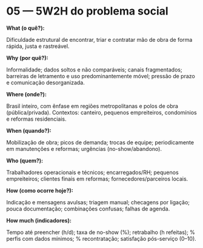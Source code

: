 # 05 — 5W2H do problema social

**What (o quê?):**  

Dificuldade estrutural de encontrar, triar e contratar mão de obra de forma rápida, justa e rastreável.

**Why (por quê?):**  

Informalidade; dados soltos e não comparáveis; canais fragmentados; barreiras de letramento e uso predominantemente móvel; pressão de prazo e comunicação desorganizada.

**Where (onde?):**  

Brasil inteiro, com ênfase em regiões metropolitanas e polos de obra (pública/privada). Contextos: canteiro, pequenos empreiteiros, condomínios e reformas residenciais.

**When (quando?):**  

Mobilização de obra; picos de demanda; trocas de equipe; periodicamente em manutenções e reformas; urgências (no-show/abandono).

**Who (quem?):**  

Trabalhadores operacionais e técnicos; encarregados/RH; pequenos empreiteiros; clientes finais em reformas; fornecedores/parceiros locais.

**How (como ocorre hoje?):**  

Indicação e mensagens avulsas; triagem manual; checagens por ligação; pouca documentação; combinações confusas; falhas de agenda.

**How much (indicadores):**  

Tempo até preencher (h/d); taxa de no-show (%); retrabalho (h refeitas); % perfis com dados mínimos; % recontratação; satisfação pós-serviço (0–10).
